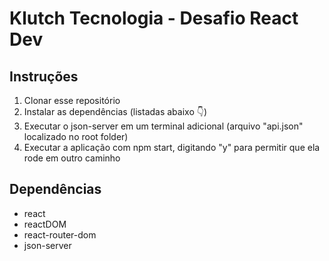# Klutch Tecnologia - Desafio React Dev

## Instruções

1. Clonar esse repositório
2. Instalar as dependências (listadas abaixo 👇)
3. Executar o json-server em um terminal adicional (arquivo "api.json" localizado no root folder)
4. Executar a aplicação com npm start, digitando "y" para permitir que ela rode em outro caminho

## Dependências

- react
- reactDOM
- react-router-dom
- json-server
